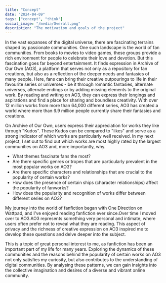 ```yaml
---
title: "Concept"
date: "2024-04-09"
tags: ["concept", "think"]
social_image: "/media/Overall.png"
description: "The motivation and goals of the project"
---
```


In the vast expanses of the digital universe, there are fascinating terrains shaped by passionate communities. One such landscape is the world of fan communities. From books to movies to video games, these groups provide a rich environment for people to celebrate their love and devotion. But this fascination goes far beyond entertainment. It finds expression in Archive of Our Own (AO3), a platform that serves not only as a repository for fan creations, but also as a reflection of the deeper needs and fantasies of many people. Here, fans can bring their creative outpourings to life in their favourite series or universes - be it through romantic fantasies, alternate universes, alternate endings or by adding missing elements to the original work. By reading and writing on AO3, they can express their longings and aspirations and find a place for sharing and boundless creativity. With over 12 million works from more than 64,000 different series, AO3 has created a world where more than 6.9 million people currently share their fantasies and creations.

On Archive of Our Own, users express their appreciation for works they like through "Kudos". These Kudos can be compared to "likes" and serve as a strong indicator of which works are particularly well received. In my next project, I set out to find out which works are most highly rated by the largest communities on AO3 and, more importantly, why.

- What themes fascinate fans the most?
- Are there specific genres or tropes that are particularly prevalent in the most popular works on AO3?
- Are there specific characters and relationships that are crucial to the popularity of certain works?
- How does the presence of certain ships (character relationships) affect the popularity of fanworks?
- How does the popularity and recognition of works differ between different series on AO3?

My journey into the world of fanfiction began with One Direction on Wattpad, and I've enjoyed reading fanfiction ever since.Over time I moved over to AO3.AO3 represents something very personal and intimate, where users often prefer not to reveal what they are reading. This aspect of privacy and the richness of creative expression on AO3 inspired me to develop these questions and delve deeper into the subject.

This is a topic of great personal interest to me, as fanfiction has been an important part of my life for many years. Exploring the dynamics of these communities and the reasons behind the popularity of certain works on AO3 not only satisfies my curiosity, but also contributes to the understanding of digital communities. 
By analysing these patterns, we can gain insights into the collective imagination and desires of a diverse and vibrant online community.